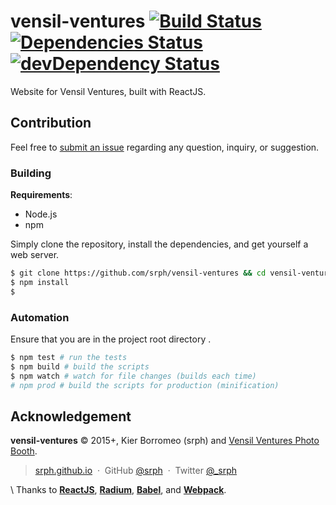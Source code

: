 # vensil-ventures [![Build Status](https://travis-ci.org/srph/vensil-ventures.svg?branch=master)](https://travis-ci.org/srph/vensil-ventures?branch=master) [![Dependencies Status](https://david-dm.org/srph/vensil-ventures.svg)](https://david-dm.org/srph/vensil-ventures.svg) [![devDependency Status](https://david-dm.org/srph/vensil-ventures/dev-status.svg)](https://david-dm.org/cdnjs/cdnjs#info=devDependencies)

Website for Vensil Ventures, built with ReactJS.

## Contribution

Feel free to [submit an issue](https://github.com/srph/vensil-ventures/issues/) regarding any question, inquiry, or suggestion.

### Building

**Requirements**:
- Node.js
- npm

Simply clone the repository, install the dependencies, and get yourself a web server.

```bash
$ git clone https://github.com/srph/vensil-ventures && cd vensil-ventures
$ npm install
$
```

### Automation

Ensure that you are in the project root directory .

```bash
$ npm test # run the tests
$ npm build # build the scripts
$ npm watch # watch for file changes (builds each time)
# npm prod # build the scripts for production (minification)
```

## Acknowledgement

**vensil-ventures** © 2015+, Kier Borromeo (srph) and [Vensil Ventures Photo Booth](https://www.facebook.com/vensilsventuresPHOTOBOOTH).

> [srph.github.io](http://srph.github.io) &nbsp;&middot;&nbsp;
> GitHub [@srph](https://github.com/srph) &nbsp;&middot;&nbsp;
> Twitter [@_srph](https://twitter.com/_srph)

\ Thanks to **[ReactJS](https://facebook.github.io/react)**, **[Radium](https://github.com/FormidableLabs/radium)**, **[Babel](https://babeljs.io)**, and **[Webpack](https://webpack.github.io)**.